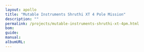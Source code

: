 ```yaml
---
layout: apollo
title: "Mutable Instruments Shruthi XT 4 Pole Mission"
description: ""
permalink: /projects/mutable-instruments-shruthi-xt-4pm.html
bom: 
guide: 
manual: 
albumURL:
---
```

